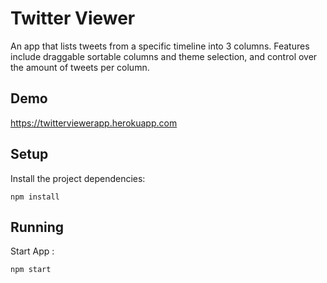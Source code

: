 # Twitter Viewer

An app that lists tweets from a specific timeline into 3 columns.
Features include draggable sortable columns and theme selection, and control over the amount of tweets per column.

## Demo

https://twitterviewerapp.herokuapp.com

## Setup

Install the project dependencies:

`npm install`

## Running

Start App :

`npm start`

